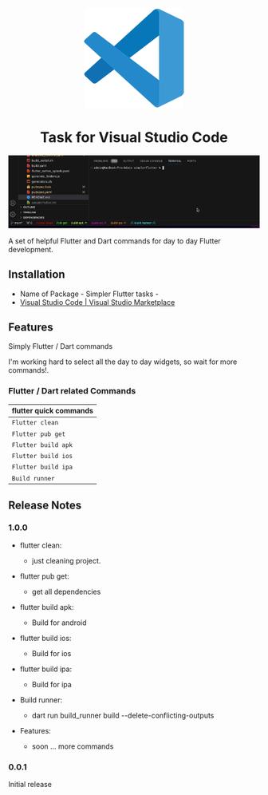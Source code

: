 <div align="center">
<!--   <a href="https://marketplace.visualstudio.com/items?itemName=Eldiyar-Dev.simpler-flutter-tasks", width=350>
    <img src="./images/eldiyar_profile_icon.png" />
  </a> -->
  <a>
    <img src="images/vscode.png"/>
  </a>

  <h1>Task for Visual Studio Code</h1>

</div>

![snippets in action](https://github.com/Eldiyar0220/just-images/blob/main/images/simpler-flutter-tasks-commands.gif)


A set of helpful Flutter and Dart commands for day to day Flutter development.

## Installation

- Name of Package - Simpler Flutter tasks -
- [Visual Studio Code | Visual Studio Marketplace](https://marketplace.visualstudio.com/items?itemName=Eldiyar-Dev.simpler-flutter-tasks)


## Features

Simply Flutter / Dart commands

I'm working hard to select all the day to day widgets, so wait for more commands!.

### Flutter / Dart related Commands

| flutter quick commands   |
| ------------------------------------ |
| `Flutter clean`                      |
| `Flutter pub get`                    |
| `Flutter build apk`                  |
| `Flutter build ios`                  |
| `Flutter build ipa`                  |
| `Build runner`                       |

## Release Notes

### 1.0.0

- flutter clean:
  - just cleaning project.
- flutter pub get:
  - get all dependencies 
- flutter build apk:
  - Build for android
- flutter build ios:
  - Build for ios
- flutter build ipa:
  - Build for ipa
- Build runner:
  - dart run build_runner build --delete-conflicting-outputs

- Features:
  - soon ... more commands

### 0.0.1

Initial release
